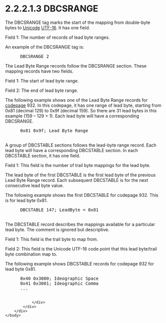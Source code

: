 <html dir="LTR" xmlns:mshelp="http://msdn.microsoft.com/mshelp" xmlns:ddue="http://ddue.schemas.microsoft.com/authoring/2003/5" xmlns:xlink="http://www.w3.org/1999/xlink" xmlns:tool="http://www.microsoft.com/tooltip">
    <head>
        <meta http-equiv="Content-Type" content="text/html; CHARSET=utf-8"></meta>
        <meta name="save" content="history"></meta>
        <title>2.2.2.1.3 DBCSRANGE</title>
        <xml>
            <mshelp:toctitle title="2.2.2.1.3 DBCSRANGE"></mshelp:toctitle>
            <mshelp:rltitle title="[MS-UCODEREF]: DBCSRANGE"></mshelp:rltitle>
            <mshelp:keyword index="A" term="01c67a39-cb26-49d4-b81e-281a08542349"></mshelp:keyword>
            <mshelp:attr name="DCSext.ContentType" value="open specification"></mshelp:attr>
            <mshelp:attr name="AssetID" value="01c67a39-cb26-49d4-b81e-281a08542349"></mshelp:attr>
            <mshelp:attr name="TopicType" value="kbRef"></mshelp:attr>
            <mshelp:attr name="DCSext.Title" value="[MS-UCODEREF]: DBCSRANGE" />
        </xml>
    </head>
    <body>
        <div id="header">
            <h1 class="heading">2.2.2.1.3 DBCSRANGE</h1>
        </div>
        <div id="mainSection">
            <div id="mainBody">
                <div id="allHistory" class="saveHistory"></div>
                <div id="sectionSection0" class="section" name="collapseableSection">
                    

<p>The DBCSRANGE tag marks the start of the mapping from
double-byte bytes to <a href="484e8ed3-152b-4300-9527-7efade6d6491.md#gt_c305d0ab-8b94-461a-bd76-13b40cb8c4d8">Unicode</a>
<a href="484e8ed3-152b-4300-9527-7efade6d6491.md#gt_4c9eef52-69d4-43e7-ac04-ff1fe43a94fb">UTF-16</a>. It has one
field.</p>

<p>Field 1: The number of records of lead byte ranges.</p>

<p>An example of the DBCSRANGE tag is:</p>

<dl>
<dd>
<div><pre> DBCSRANGE 2
</pre></div>
</dd></dl>

<p>The Lead Byte Range records follow the DBCSRANGE section.
These mapping records have two fields.</p>

<p>Field 1: The start of lead byte range.</p>

<p>Field 2: The end of lead byte range.</p>

<p>The following example shows one of the Lead Byte Range
records for <a href="484e8ed3-152b-4300-9527-7efade6d6491.md#gt_210637d9-9634-4652-a935-ded3cd434f38">codepage</a>
932. In this codepage, it has one range of lead byte, starting from 0x81
(decimal 129) to 0x9f (decimal 159). So there are 31 lead bytes in this example
(159 – 129 + 1). Each lead byte will have a corresponding DBCSRANGE.</p>

<dl>
<dd>
<div><pre> 0x81 0x9f; Lead Byte Range
  
</pre></div>
</dd></dl>

<p>A group of DBCSTABLE sections follows the lead-byte range
record. Each lead byte will have a corresponding DBCSTABLE section. In each
DBCSTABLE section, it has one field.</p>

<p>Field 1: This field is the number of trail byte mappings for
the lead byte.</p>

<p>The lead byte of the first DBCSTABLE is the first lead byte
of the previous Lead Byte Range record. Each subsequent DBCSTABLE is for the
next consecutive lead byte value.</p>

<p>The following example shows the first DBCSTABLE for codepage
932. This is for lead byte 0x81.</p>

<dl>
<dd>
<div><pre> DBCSTABLE 147; LeadByte = 0x81
  
</pre></div>
</dd></dl>

<p>The DBCSTABLE record describes the mappings available for a
particular lead byte. The comment is ignored but descriptive.</p>

<p>Field 1: This field is the trail byte to map from.</p>

<p>Field 2: This field is the Unicode UTF-16 code point that
this lead byte/trail byte combination map to.</p>

<p>The following example shows DBCSTABLE records for codepage
932 for lead byte 0x81.</p>

<dl>
<dd>
<div><pre> 0x40 0x3000; Ideographic Space
 0x41 0x3001; Ideographic Comma
 ...
  
</pre></div>
</dd></dl>


                </div>
            </div>
        </div>
    </body>
</html>